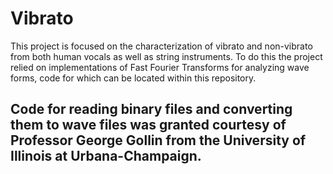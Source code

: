 # Vibrato

This project is focused on the characterization of vibrato and non-vibrato from both human vocals as well as string instruments. To do this the project relied on implementations of Fast Fourier Transforms for analyzing wave forms, code for which can be located within this repository.

## Code for reading binary files and converting them to wave files was granted courtesy of Professor George Gollin from the University of Illinois at Urbana-Champaign.
